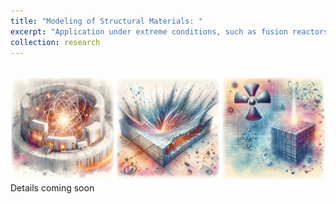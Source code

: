 ```yaml
---
title: "Modeling of Structural Materials: "
excerpt: "Application under extreme conditions, such as fusion reactors, shock deformation, and radiation damage.<br/><img src='/images/resarch-1.png'  class='center'>"
collection: research
---
```

<br/><img src='/images/Untitled-1.png'  class='center'>
Details coming soon
